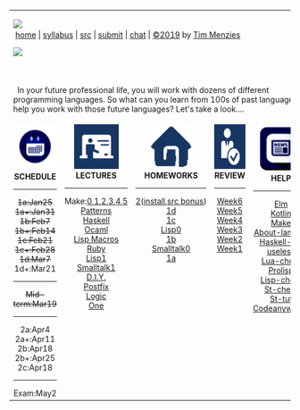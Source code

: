 

<table width="100%" border=0 align=center>
<tr>
<td colspan=5>

<a href="http://tiny.cc/plm19"><img width=1000 src="https://raw.githubusercontent.com/txt/plm19/master/etc/img/banner.png"></a><br>
&nbsp;<a href="http://tiny.cc/plm19">home</a> |
<a href="https://github.com/txt/plm19/blob/master/doc/syllabus.md">syllabus</a> |
<a href="https://github.com/txt/plm19/tree/master/src">src</a> |
<a href="http://tiny.cc/plm19give">submit</a> |
<a href="https://plm19.slack.com/">chat</a> |
<a href="https://github.com/txt/plm19/blob/master/LICENSE.md">&copy;2019</a> 
by <a href="http://menzies.us">Tim Menzies</a>

<a href="https://blog.ouseful.info/2012/07/03/mapping-how-programming-languages-influenced-each-other-according-to-wikipedia/"><img align=left src="https://ouseful.files.wordpress.com/2012/07/proglanginfluence.png" width=450></a>
<br>&nbsp;
<br>&nbsp;
<br>&nbsp;
<br>&nbsp;
In your future professional life, you will work with dozens of different programming languages.
So what can you learn from 100s of past languages to help you work with those future languages?
Let's take a look....
</td></tr>
<tr>
<td align=center valign=top><img  width=85 height=82 src="etc/img/time.png">
<b>SCHEDULE</b><hr>
<strike>1a:Jan25</strike><br><strike> 1a+:Jan31</strike><br>
<strike>1b:Feb7</strike><br> <strike>1b+:Feb14</strike><br>
<strike>1c:Feb21</strike><br><strike>1c+:Feb28</strike><br>
<strike>1d:Mar7</strike><br>1d+:Mar21
<hr>
<strike>Mid-term:Mar19</strike>
<hr>
2a:Apr4<br>2a+:Apr11<br>
2b:Apr18<br>2b+:Apr25 <br> 
2c:Apr18
<hr>
Exam:May2
</td>

<td align=center valign=top><img  height=80 src="etc/img/lectures.gif">
<b>LECTURES</b><hr>
Make:<a
href="https://medium.freecodecamp.org/want-to-know-the-easiest-way-to-save-time-use-make-eec453adf7fe">0</a>,<a
href="https://medium.com/@jolson88/its-time-for-makefiles-to-make-a-comeback-36cbc358bb0a">1</a>,<a
href="http://datamade.github.io/data-making-guidelines/">2</a>,<a 
href="https://github.com/datamade/data-making-guidelines/blob/master/make.md">3</a>,<a
href="https://peter.bourgon.org/blog/2009/10/10/gnu-make-and-deleting-intermediate-files.html">4</a>,<a
href="http://swcarpentry.github.io/make-novice/08-self-doc/index.html">5</a><br>
<a href="doc/patterns.md">Patterns</a><br>
<a href="doc/haskell.md">Haskell</a><br>
<a href="doc/ocaml.md">Ocaml</a><br>
<a href="doc/lisp2.md">Lisp&nbsp;Macros</a><br>
<a href="doc/ruby.md">Ruby</a><br>
<a href="doc/lisp1.md">Lisp1</a><br>
<a href="doc/st1.md">Smalltalk1</a><br>
<a href="doc/llvm.md">D.I.Y.</a><br>
<a href="doc/op.md">Postfix</a><br>
<a href="src/pl/onea.md">Logic</a><br>
<a href="doc/lect1.md">One</a><br>
</td>


<td align=center valign=top><img  height=80 src="etc/img/homework.gif">
<b>HOMEWORKS</b><hr>
<a href="doc/tuts/README.md">2</a>(<a href="https://github.com/txt/plm19/blob/master/doc/tuts/codeanywhere.md">install</a>,<a href="https://github.com/d-u-o/101">src</a>,<a href="doc/bonus.md">bonus</a>)<br>
<a href="src/lisp/oo1d.lisp">1d</a><br>
<a href="src/lisp/prolog1c.lisp">1c</a><br>
<a href="doc/lisp0.md">Lisp0</a><br>
<a href="doc/oneb.md">1b</a><br>
<a href="doc/st0.md">Smalltalk0</a><br>
<a href="src/pl/onea">1a</a><br>
</td>
<td align=center valign=top><img  height=80 xwidth=240 src="etc/img/review.gif">
<b>REVIEW</b><hr>
<a href="doc/week6.md">Week6</a><br>
<a href="doc/week5.md">Week5</a><br>
<a href="doc/week4.md">Week4</a><br>
<a href="doc/week3.md">Week3</a><br>
<a href="doc/week2.md">Week2</a><br>
<a href="doc/week1.md">Week1</a><br>
</td>
<td align=center valign=top><img  height=85 src="etc/img/news.png">
<br>
<b>HELP</b><hr>
<a href="http://unbox.org/doc/Seven%20More%20Languages%20in%20Seven%20Weeks.pdf">Elm</a><br>
<a href="https://medium.com/@magnus.chatt/why-you-should-totally-switch-to-kotlin-c7bbde9e10d5">Kotlin</a><br>
<a href="https://learnxinyminutes.com/docs/make/">Make</a><br>
<a href="https://www.youtube.com/watch?v=eis11j_iGMs">About-lambda</a><br>
<a href="https://www.youtube.com/watch?v=iSmkqocn0oQ">Haskell-is-useless</a><br>
<a href="https://learnxinyminutes.com/docs/lua/">Lua-cheat</a><br>
<a href="doc/prolisp.md">Prolisp</a><br>
<a href="https://learnxinyminutes.com/docs/common-lisp/">Lisp-cheat</a><br>
<a href="http://www.angelfire.com/tx4/cus/notes/smalltalk.html">St-cheat</a><br>
<a href="https://people.eecs.berkeley.edu/~fateman/264/papers/smalltalk-tutorial.html">St-tut</a><br>
<a href="doc/codeanywhere.md">Codeanywhere</a><br>
</td>
</tr>
</table>


